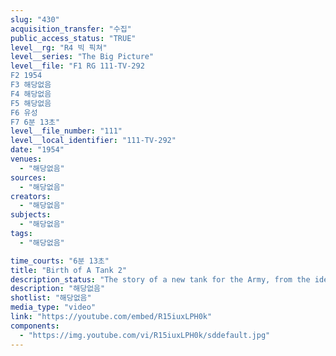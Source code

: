 ```yaml
---
slug: "430"
acquisition_transfer: "수집"
public_access_status: "TRUE"
level__rg: "R4 빅 픽쳐"
level__series: "The Big Picture"
level__file: "F1 RG 111-TV-292
F2 1954
F3 해당없음
F4 해당없음
F5 해당없음
F6 유성
F7 6분 13초"
level__file_number: "111"
level__local_identifier: "111-TV-292"
date: "1954"
venues: 
  - "해당없음"
sources: 
  - "해당없음"
creators: 
  - "해당없음"
subjects: 
  - "해당없음"
tags: 
  - "해당없음"

time_courts: "6분 13초"
title: "Birth of A Tank 2"
description_status: "The story of a new tank for the Army, from the idea to delivery."
description: "해당없음"
shotlist: "해당없음"
media_type: "video"
link: "https://youtube.com/embed/R15iuxLPH0k"
components: 
  - "https://img.youtube.com/vi/R15iuxLPH0k/sddefault.jpg"
---
```

